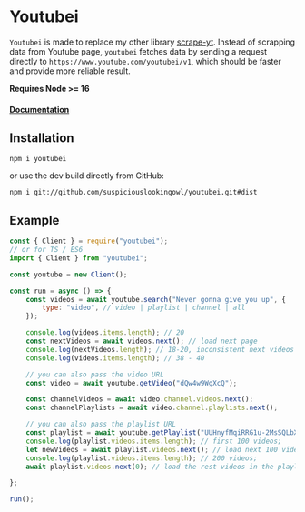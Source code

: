 # Youtubei

`Youtubei` is made to replace my other library [scrape-yt](https://github.com/SuspiciousLookingOwl/scrape-yt/). Instead of scrapping data from Youtube page, `youtubei` fetches data by sending a request directly to `https://www.youtube.com/youtubei/v1`, which should be faster and provide more reliable result.

<b>Requires Node >= 16</b>

#### [Documentation](https://suspiciouslookingowl.github.io/youtubei)

## Installation

```
npm i youtubei
```
or use the dev build directly from GitHub:
```
npm i git://github.com/suspiciouslookingowl/youtubei.git#dist
```

## Example

```js
const { Client } = require("youtubei");
// or for TS / ES6
import { Client } from "youtubei";

const youtube = new Client();

const run = async () => {
	const videos = await youtube.search("Never gonna give you up", {
		type: "video", // video | playlist | channel | all
	});

	console.log(videos.items.length); // 20
	const nextVideos = await videos.next(); // load next page
	console.log(nextVideos.length); // 18-20, inconsistent next videos count from youtube
	console.log(videos.items.length); // 38 - 40

	// you can also pass the video URL
	const video = await youtube.getVideo("dQw4w9WgXcQ");

	const channelVideos = await video.channel.videos.next();
	const channelPlaylists = await video.channel.playlists.next();

	// you can also pass the playlist URL
	const playlist = await youtube.getPlaylist("UUHnyfMqiRRG1u-2MsSQLbXA");
	console.log(playlist.videos.items.length); // first 100 videos;
	let newVideos = await playlist.videos.next(); // load next 100 videos
	console.log(playlist.videos.items.length); // 200 videos;
	await playlist.videos.next(0); // load the rest videos in the playlist

};

run();
```
